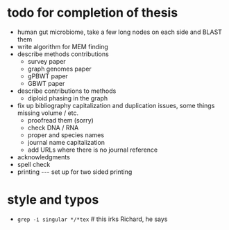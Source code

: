 # todo for completion of thesis

- human gut microbiome, take a few long nodes on each side and BLAST them
- write algorithm for MEM finding
- describe methods contributions
  - survey paper
  - graph genomes paper
  - gPBWT paper
  - GBWT paper
- describe contributions to methods
  - diploid phasing in the graph
- fix up bibliography capitalization and duplication issues, some things missing volume / etc.
  - proofread them (sorry)
  - check DNA / RNA
  - proper and species names
  - journal name capitalization
  - add URLs where there is no journal reference
- acknowledgments
- spell check
- printing --- set up for two sided printing

# style and typos

- `grep -i singular */*tex` # this irks Richard, he says
